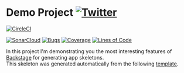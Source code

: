 #  Demo Project [![Twitter](https://img.shields.io/twitter/follow/piotr_minkowski.svg?style=social&logo=twitter&label=Follow%20Me)](https://twitter.com/piotr_minkowski)

[![CircleCI](https://circleci.com/gh/piomin/sample-spring-boot-app-teste.svg?style=svg)](https://circleci.com/gh/piomin/sample-spring-boot-app-teste)

[![SonarCloud](https://sonarcloud.io/images/project_badges/sonarcloud-black.svg)](https://sonarcloud.io/dashboard?id=piomin_sample-spring-boot-app-teste)
[![Bugs](https://sonarcloud.io/api/project_badges/measure?project=piomin_sample-spring-boot-app-teste&metric=bugs)](https://sonarcloud.io/dashboard?id=piomin_sample-spring-boot-app-teste)
[![Coverage](https://sonarcloud.io/api/project_badges/measure?project=piomin_sample-spring-boot-app-teste&metric=coverage)](https://sonarcloud.io/dashboard?id=piomin_sample-spring-boot-app-teste)
[![Lines of Code](https://sonarcloud.io/api/project_badges/measure?project=piomin_sample-spring-boot-app-teste&metric=ncloc)](https://sonarcloud.io/dashboard?id=piomin_sample-spring-boot-app-teste)

In this project I'm demonstrating you the most interesting features of [Backstage](https://backstage.io/) for generating app skeletons. \
This skeleton was generated automatically from the following [template](https://github.com/piomin/backstage-templates/blob/master/templates/spring-boot-basic/template.yaml).